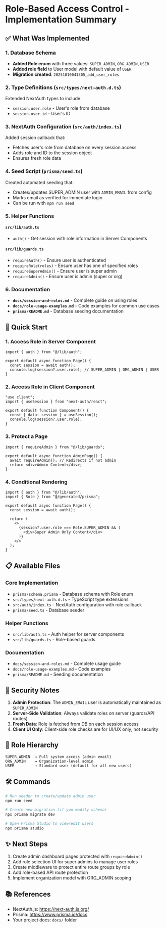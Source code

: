 # Role-Based Access Control - Implementation Summary

## ✅ What Was Implemented

### 1. Database Schema
- **Added Role enum** with three values: `SUPER_ADMIN`, `ORG_ADMIN`, `USER`
- **Added role field** to User model with default value of `USER`
- **Migration created**: `20251010041305_add_user_roles`

### 2. Type Definitions (`src/types/next-auth.d.ts`)
Extended NextAuth types to include:
- `session.user.role` - User's role from database
- `session.user.id` - User's ID

### 3. NextAuth Configuration (`src/auth/index.ts`)
Added session callback that:
- Fetches user's role from database on every session access
- Adds role and ID to the session object
- Ensures fresh role data

### 4. Seed Script (`prisma/seed.ts`)
Created automated seeding that:
- Creates/updates SUPER_ADMIN user with `ADMIN_EMAIL` from config
- Marks email as verified for immediate login
- Can be run with `npm run seed`

### 5. Helper Functions

#### `src/lib/auth.ts`
- `auth()` - Get session with role information in Server Components

#### `src/lib/guards.ts`
- `requireAuth()` - Ensure user is authenticated
- `requireRole(roles)` - Ensure user has one of specified roles
- `requireSuperAdmin()` - Ensure user is super admin
- `requireAdmin()` - Ensure user is admin (super or org)

### 6. Documentation
- **`docs/session-and-roles.md`** - Complete guide on using roles
- **`docs/role-usage-examples.md`** - Code examples for common use cases
- **`prisma/README.md`** - Database seeding documentation

## 🚀 Quick Start

### 1. Access Role in Server Component
```tsx
import { auth } from "@/lib/auth";

export default async function Page() {
  const session = await auth();
  console.log(session?.user.role); // SUPER_ADMIN | ORG_ADMIN | USER
}
```

### 2. Access Role in Client Component
```tsx
"use client";
import { useSession } from "next-auth/react";

export default function Component() {
  const { data: session } = useSession();
  console.log(session?.user.role);
}
```

### 3. Protect a Page
```tsx
import { requireAdmin } from "@/lib/guards";

export default async function AdminPage() {
  await requireAdmin(); // Redirects if not admin
  return <div>Admin Content</div>;
}
```

### 4. Conditional Rendering
```tsx
import { auth } from "@/lib/auth";
import { Role } from "@/generated/prisma";

export default async function Page() {
  const session = await auth();
  
  return (
    <>
      {session?.user.role === Role.SUPER_ADMIN && (
        <div>Super Admin Only Content</div>
      )}
    </>
  );
}
```

## 📋 Available Files

### Core Implementation
- `prisma/schema.prisma` - Database schema with Role enum
- `src/types/next-auth.d.ts` - TypeScript type extensions
- `src/auth/index.ts` - NextAuth configuration with role callback
- `prisma/seed.ts` - Database seeder

### Helper Functions
- `src/lib/auth.ts` - Auth helper for server components
- `src/lib/guards.ts` - Role-based guards

### Documentation
- `docs/session-and-roles.md` - Complete usage guide
- `docs/role-usage-examples.md` - Code examples
- `prisma/README.md` - Seeding documentation

## 🔐 Security Notes

1. **Admin Protection**: The `ADMIN_EMAIL` user is automatically maintained as `SUPER_ADMIN`
2. **Server-Side Validation**: Always validate roles on server (guards/API routes)
3. **Fresh Data**: Role is fetched from DB on each session access
4. **Client UI Only**: Client-side role checks are for UI/UX only, not security

## 🎯 Role Hierarchy

```
SUPER_ADMIN  → Full system access (admin email)
ORG_ADMIN    → Organization-level admin
USER         → Standard user (default for all new users)
```

## 🛠️ Commands

```bash
# Run seeder to create/update admin user
npm run seed

# Create new migration (if you modify schema)
npx prisma migrate dev

# Open Prisma Studio to view/edit users
npx prisma studio
```

## ✨ Next Steps

1. Create admin dashboard pages protected with `requireAdmin()`
2. Add role selection UI for super admins to manage user roles
3. Create middleware to protect entire route groups by role
4. Add role-based API route protection
5. Implement organization model with ORG_ADMIN scoping

## 📚 References

- NextAuth.js: https://next-auth.js.org/
- Prisma: https://www.prisma.io/docs
- Your project docs: `docs/` folder
